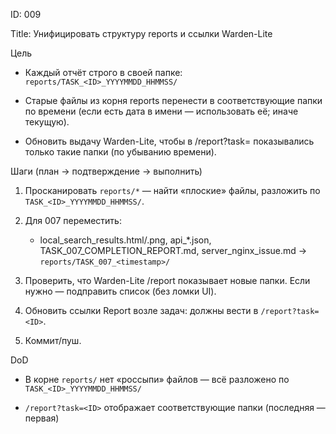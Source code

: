 ID: 009
Title: Унифицировать структуру reports и ссылки Warden-Lite

Цель
- Каждый отчёт строго в своей папке: `reports/TASK_<ID>_YYYYMMDD_HHMMSS/`
- Старые файлы из корня reports перенести в соответствующие папки по времени (если есть дата в имени — использовать её; иначе текущую).
- Обновить выдачу Warden-Lite, чтобы в /report?task=<ID> показывались только такие папки (по убыванию времени).

Шаги (план → подтверждение → выполнить)
1) Просканировать `reports/*` — найти «плоские» файлы, разложить по `TASK_<ID>_YYYYMMDD_HHMMSS/`.
2) Для 007 переместить:
   - local_search_results.html/.png, api_*.json, TASK_007_COMPLETION_REPORT.md, server_nginx_issue.md → `reports/TASK_007_<timestamp>/`
3) Проверить, что Warden-Lite /report показывает новые папки. Если нужно — подправить список (без ломки UI).
4) Обновить ссылки Report возле задач: должны вести в `/report?task=<ID>`.
5) Коммит/пуш.

DoD
- В корне `reports/` нет «россыпи» файлов — всё разложено по `TASK_<ID>_YYYYMMDD_HHMMSS/`
- `/report?task=<ID>` отображает соответствующие папки (последняя — первая)
